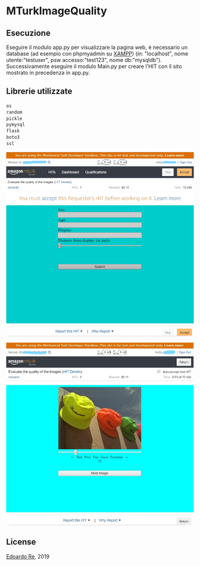 # MTurkImageQuality

## Esecuzione
Eseguire il modulo app.py per visualizzare la pagina web, è necessario un database (ad esempio con phpmyadmin su [XAMPP](https://www.apachefriends.org/it/download.html)) (in: "localhost", nome utente:"testuser", psw accesso:"test123", nome db:"mysqldb").
Successivamente eseguire il modulo Main.py per creare l'HIT con il sito mostrato in precedenza in app.py.
## Librerie utilizzate
```python
os
random
pickle 
pymysql
flask
boto3
ssl
```
![Screenshot](InkedCattura1_LI.jpg)

![Screenshot](InkedCattura2_LI.jpg)


## License
[Edoardo Re](https://github.com/edoardore), 2019

